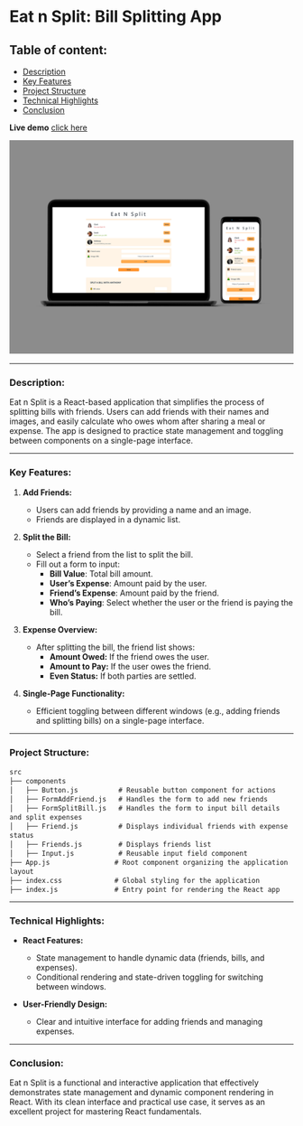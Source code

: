 # **Eat n Split: Bill Splitting App**

## **Table of content:**

-   [Description](#description)
-   [Key Features](#key-features)
-   [Project Structure](#project-structure)
-   [Technical Highlights](#technical-highlights)
-   [Conclusion](#conclusion)

**Live demo** [click here](https://eat-n-split-react-app.netlify.app/)

![alt text](src/assets/overview.jpg)

---

### **Description:**

Eat n Split is a React-based application that simplifies the process of splitting bills with friends. Users can add friends with their names and images, and easily calculate who owes whom after sharing a meal or expense. The app is designed to practice state management and toggling between components on a single-page interface.

---

### **Key Features:**

1. **Add Friends:**

    - Users can add friends by providing a name and an image.
    - Friends are displayed in a dynamic list.

2. **Split the Bill:**

    - Select a friend from the list to split the bill.
    - Fill out a form to input:
        - **Bill Value**: Total bill amount.
        - **User’s Expense**: Amount paid by the user.
        - **Friend’s Expense**: Amount paid by the friend.
        - **Who’s Paying**: Select whether the user or the friend is paying the bill.

3. **Expense Overview:**

    - After splitting the bill, the friend list shows:
        - **Amount Owed:** If the friend owes the user.
        - **Amount to Pay:** If the user owes the friend.
        - **Even Status:** If both parties are settled.

4. **Single-Page Functionality:**
    - Efficient toggling between different windows (e.g., adding friends and splitting bills) on a single-page interface.

---

### **Project Structure:**

```
src
├── components
│   ├── Button.js          # Reusable button component for actions
│   ├── FormAddFriend.js   # Handles the form to add new friends
│   ├── FormSplitBill.js   # Handles the form to input bill details and split expenses
│   ├── Friend.js          # Displays individual friends with expense status
│   ├── Friends.js         # Displays friends list
│   ├── Input.js           # Reusable input field component
├── App.js                # Root component organizing the application layout
├── index.css             # Global styling for the application
├── index.js              # Entry point for rendering the React app

```

---

### **Technical Highlights:**

-   **React Features:**

    -   State management to handle dynamic data (friends, bills, and expenses).
    -   Conditional rendering and state-driven toggling for switching between windows.

-   **User-Friendly Design:**
    -   Clear and intuitive interface for adding friends and managing expenses.

---

### **Conclusion:**

Eat n Split is a functional and interactive application that effectively demonstrates state management and dynamic component rendering in React. With its clean interface and practical use case, it serves as an excellent project for mastering React fundamentals.

